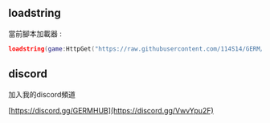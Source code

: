 ## loadstring
 當前腳本加載器 :
```lua
loadstring(game:HttpGet("https://raw.githubusercontent.com/114S14/GERM/refs/heads/main/main.lua"))()
```
## discord
 加入我的discord頻道

[https://discord.gg/GERMHUB](https://discord.gg/VwvYpu2F)
